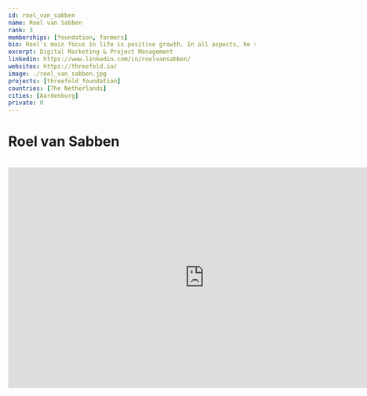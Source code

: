 ```yaml
---
id: roel_van_sabben
name: Roel van Sabben
rank: 3
memberships: [foundation, farmers]
bio: Roel's main focus in life is positive growth. In all aspects, he seeks to push boundaries that help him, the people around him, or even people he does not even know. He's a firm believer of the ripple effect; the more positive ripples you send out, the more people are likely to be affected by them, to in their turn replicate the ripples. Being an Explorer is one of those ripples.
excerpt: Digital Marketing & Project Management
linkedin: https://www.linkedin.com/in/roelvansabben/
websites: https://threefold.io/
image: ./roel_van_sabben.jpg
projects: [threefold_foundation]
countries: [The Netherlands]
cities: [Aardenburg]
private: 0
---
```

# Roel van Sabben

<BR>

<iframe src="https://player.vimeo.com/video/414512583" width="800" height="450" frameborder="0" allow="autoplay; fullscreen" allowfullscreen></iframe>

<BR>


